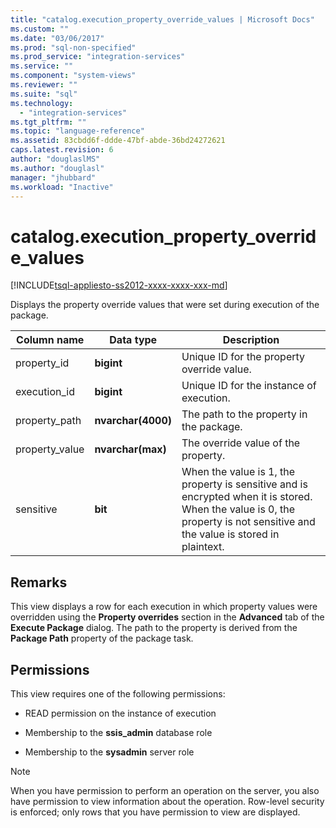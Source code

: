 ```yaml
---
title: "catalog.execution_property_override_values | Microsoft Docs"
ms.custom: ""
ms.date: "03/06/2017"
ms.prod: "sql-non-specified"
ms.prod_service: "integration-services"
ms.service: ""
ms.component: "system-views"
ms.reviewer: ""
ms.suite: "sql"
ms.technology: 
  - "integration-services"
ms.tgt_pltfrm: ""
ms.topic: "language-reference"
ms.assetid: 83cbdd6f-ddde-47bf-abde-36bd24272621
caps.latest.revision: 6
author: "douglaslMS"
ms.author: "douglasl"
manager: "jhubbard"
ms.workload: "Inactive"
---
```

# catalog.execution_property_override_values
[!INCLUDE[tsql-appliesto-ss2012-xxxx-xxxx-xxx-md](../../includes/tsql-appliesto-ss2012-xxxx-xxxx-xxx-md.md)]

  Displays the property override values that were set during execution of the package.  
  
|Column name|Data type|Description|  
|-----------------|---------------|-----------------|  
|property_id|**bigint**|Unique ID for the property override value.|  
|execution_id|**bigint**|Unique ID for the instance of execution.|  
|property_path|**nvarchar(4000)**|The path to the property in the package.|  
|property_value|**nvarchar(max)**|The override value of the property.|  
|sensitive|**bit**|When the value is 1, the property is sensitive and is encrypted when it is stored. When the value is 0, the property is not sensitive and the value is stored in plaintext.|  
  
## Remarks  
 This view displays a row for each execution in which property values were overridden using the **Property overrides** section in the **Advanced** tab of the **Execute Package** dialog. The path to the property is derived from the **Package Path** property of the package task.  
  
## Permissions  
 This view requires one of the following permissions:  
  
-   READ permission on the instance of execution  
  
-   Membership to the **ssis_admin** database role  
  
-   Membership to the **sysadmin** server role  
  
> [!NOTE]  
>  When you have permission to perform an operation on the server, you also have permission to view information about the operation. Row-level security is enforced; only rows that you have permission to view are displayed.  
  
  
